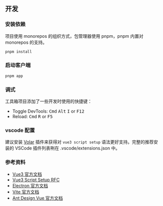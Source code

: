 ## 开发

### 安装依赖

项目使用 monorepos 的组织方式，包管理器使用 pnpm，pnpm 内置对 monorepos 的支持。

```bash
pnpm install
```

### 启动客户端

```bash
pnpm app
```

### 调式

工具箱项目添加了一些开发时使用的快捷键：

- Toggle DevTools: <kbd>Cmd</kbd> <kbd>Alt</kbd> <kbd>I</kbd> or <kbd>F12</kbd>
- Reload: <kbd>Cmd</kbd> <kbd>R</kbd> or <kbd>F5</kbd>

### vscode 配置

建议安装 [Volar](https://marketplace.visualstudio.com/items?itemName=johnsoncodehk.volar) 插件来获得对 `vue3 script setup` 语法更好支持。完整的推荐安装的 VSCode 插件列表咧在 .vscode/extensions.json 中。

### 参考资料

- [Vue3 官方文档](https://v3.cn.vuejs.org/)
- [Vue3 Script Setup RFC](https://github.com/vuejs/rfcs/blob/master/active-rfcs/0040-script-setup.md)
- [Electron 官方文档](https://www.electronjs.org/)
- [Vite 官方文档](https://vitejs.dev/)
- [Ant Design Vue 官方文档](https://2x.antdv.com/docs/vue/introduce-cn/)
